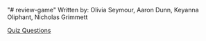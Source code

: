 "# review-game" 
Written by: Olivia Seymour, Aaron Dunn, Keyanna Oliphant, Nicholas Grimmett

[Quiz Questions](https://www.historyextra.com/magazine/history-quiz-questions-list/)